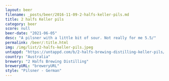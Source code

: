 ```yaml
---
layout: beer
filename: _posts/beer/2016-11-09-2-halfs-keller-pils.md
title: 2 halfs Keller pils
category: beer
score: null
beer-date: "2021-06-05"
desc: "A pilsner with a little bit of sour. Not really for me 5.5/"
permalink: /beer/:title.html
img: /img/list/2-halfs-keller-pils.jpeg
untappd: "https://untappd.com/b/2-halfs-brewing-distilling-keller-pils/4294284"
country: "Australia"
brewery: "2 Halfs Brewing Distilling"
breweryURL: "breweryURL"
style: "Pilsner - German"
---
```

